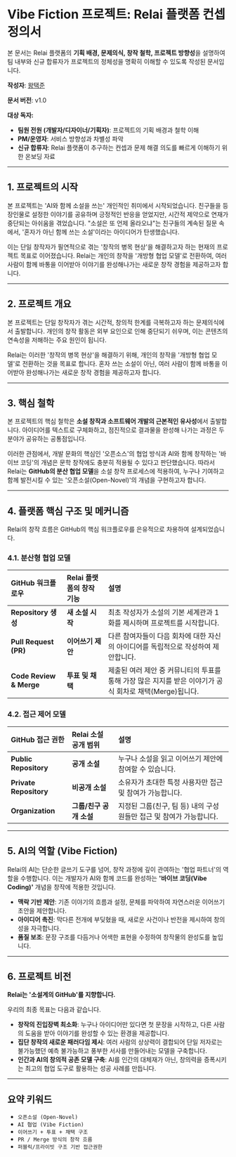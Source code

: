 # Vibe Fiction 프로젝트: Relai 플랫폼 컨셉 정의서

본 문서는 Relai 플랫폼의 **기획 배경, 문제의식, 창작 철학, 프로젝트 방향성**을 설명하여  
팀 내부와 신규 합류자가 프로젝트의 정체성을 명확히 이해할 수 있도록 작성된 문서입니다.

**작성자**: [왕택준](https://github.com/TJK98)

**문서 버전**: v1.0

**대상 독자:**
- **팀원 전원 (개발자/디자이너/기획자)**: 프로젝트의 기획 배경과 철학 이해
- **PM/운영자**: 서비스 방향성과 차별성 파악
- **신규 합류자**: Relai 플랫폼이 추구하는 컨셉과 문제 해결 의도를 빠르게 이해하기 위한 온보딩 자료

---

## **1. 프로젝트의 시작**

본 프로젝트는 'AI와 함께 소설을 쓰는' 개인적인 취미에서 시작되었습니다.
친구들을 등장인물로 설정한 이야기를 공유하며 긍정적인 반응을 얻었지만, 시간적 제약으로 연재가 중단되는 아쉬움을 겪었습니다.
"소설은 또 언제 올라오냐"는 친구들의 계속된 질문 속에서, '혼자가 아닌 함께 쓰는 소설'이라는 아이디어가 탄생했습니다.

이는 단일 창작자가 필연적으로 겪는 '창작의 병목 현상'을 해결하고자 하는 현재의 프로젝트 목표로 이어졌습니다.
Relai는 개인의 창작을 '개방형 협업 모델'로 전환하여, 여러 사람이 함께 바통을 이어받아 이야기를 완성해나가는 새로운 창작 경험을 제공하고자 합니다.

---

## **2. 프로젝트 개요**

본 프로젝트는 단일 창작자가 겪는 시간적, 창의적 한계를 극복하고자 하는 문제의식에서 출발합니다.
개인의 창작 활동은 외부 요인으로 인해 중단되기 쉬우며, 이는 콘텐츠의 연속성을 저해하는 주요 원인이 됩니다.

Relai는 이러한 '창작의 병목 현상'을 해결하기 위해, 개인의 창작을 '개방형 협업 모델'로 전환하는 것을 목표로 합니다.
혼자 쓰는 소설이 아닌, 여러 사람이 함께 바통을 이어받아 완성해나가는 새로운 창작 경험을 제공하고자 합니다.

---

## **3. 핵심 철학**

본 프로젝트의 핵심 철학은 **소설 창작과 소프트웨어 개발의 근본적인 유사성**에서 출발합니다.
아이디어를 텍스트로 구체화하고, 점진적으로 결과물을 완성해 나가는 과정은 두 분야가 공유하는 공통점입니다.

이러한 관점에서, 개발 문화의 핵심인 '오픈소스'의 협업 방식과 AI와 함께 창작하는 '바이브 코딩'의 개념은 문학 창작에도 충분히 적용될 수 있다고 판단했습니다.
따라서 Relai는 **GitHub의 분산 협업 모델**을 소설 창작 프로세스에 적용하여, 누구나 기여하고 함께 발전시킬 수 있는 '오픈소설(Open-Novel)'의 개념을 구현하고자 합니다.

---

## **4. 플랫폼 핵심 구조 및 메커니즘**

Relai의 창작 흐름은 GitHub의 핵심 워크플로우를 은유적으로 차용하여 설계되었습니다.

### **4.1. 분산형 협업 모델**

| GitHub 워크플로우 | Relai 플랫폼의 창작 기능 | 설명 |
| :--- | :--- | :--- |
| **Repository 생성** | **새 소설 시작** | 최초 작성자가 소설의 기본 세계관과 1화를 제시하며 프로젝트를 시작합니다. |
| **Pull Request (PR)** | **이어쓰기 제안** | 다른 참여자들이 다음 회차에 대한 자신의 아이디어를 독립적으로 작성하여 제안합니다. |
| **Code Review & Merge** | **투표 및 채택** | 제출된 여러 제안 중 커뮤니티의 투표를 통해 가장 많은 지지를 받은 이야기가 공식 회차로 채택(Merge)됩니다. |

### **4.2. 접근 제어 모델**

| GitHub 접근 권한 | Relai 소설 공개 범위 | 설명 |
| :--- | :--- | :--- |
| **Public Repository** | **공개 소설** | 누구나 소설을 읽고 이어쓰기 제안에 참여할 수 있습니다. |
| **Private Repository** | **비공개 소설** | 소유자가 초대한 특정 사용자만 접근 및 참여가 가능합니다. |
| **Organization** | **그룹/친구 공개 소설** | 지정된 그룹(친구, 팀 등) 내의 구성원들만 접근 및 참여가 가능합니다. |

---

## **5. AI의 역할 (Vibe Fiction)**

Relai의 AI는 단순한 글쓰기 도구를 넘어, 창작 과정에 깊이 관여하는 '협업 파트너'의 역할을 수행합니다. 이는 개발자가 AI와 함께 코드를 완성하는 **'바이브 코딩(Vibe Coding)'** 개념을 창작에 적용한 것입니다.

*   **맥락 기반 제안**: 기존 이야기의 흐름과 설정, 문체를 파악하여 자연스러운 이어쓰기 초안을 제안합니다.
*   **아이디어 촉진**: 막다른 전개에 부딪혔을 때, 새로운 사건이나 반전을 제시하여 창의성을 자극합니다.
*   **품질 보조**: 문장 구조를 다듬거나 어색한 표현을 수정하여 창작물의 완성도를 높입니다.

---

## **6. 프로젝트 비전**

**Relai는 '소설계의 GitHub'를 지향합니다.**

우리의 최종 목표는 다음과 같습니다.
-   **창작의 진입장벽 최소화**: 누구나 아이디어만 있다면 첫 문장을 시작하고, 다른 사람의 도움을 받아 이야기를 완성할 수 있는 환경을 제공합니다.
-   **집단 창작의 새로운 패러다임 제시**: 여러 사람의 상상력이 결합되어 단일 저자로는 불가능했던 예측 불가능하고 풍부한 서사를 만들어내는 모델을 구축합니다.
-   **인간과 AI의 창의적 공존 모델 구축**: AI를 인간의 대체재가 아닌, 창의력을 증폭시키는 최고의 협업 도구로 활용하는 성공 사례를 만듭니다.

---

## **요약 키워드**

-   `오픈소설 (Open-Novel)`
-   `AI 협업 (Vibe Fiction)`
-   `이어쓰기 + 투표 + 채택 구조`
-   `PR / Merge 방식의 창작 흐름`
-   `퍼블릭/프라이빗 구조 기반 접근권한`
